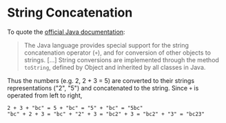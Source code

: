 # String Concatenation

To quote the [official Java documentation](https://docs.oracle.com/javase/8/docs/api/java/lang/String.html):

> The Java language provides special support for the string concatenation
> operator (`+`), and for conversion of other objects to strings.  [...]
> String conversions are implemented through the method `toString`, defined
> by Object and inherited by all classes in Java.

Thus the numbers (e.g. 2, 2 + 3 = 5) are converted to their strings
representations ("2", "5") and concatenated to the string.  Since `+` is
operated from left to right,

    2 + 3 + "bc" = 5 + "bc" = "5" + "bc" = "5bc"
    "bc" + 2 + 3 = "bc" + "2" + 3 = "bc2" + 3 = "bc2" + "3" = "bc23"
